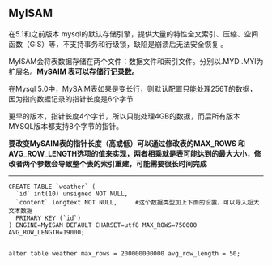 ## MyISAM

在5.1和之前版本 mysql的默认存储引擎，提供大量的特性全文索引、压缩、空间函数（GIS）等，不支持事务和行级锁，缺陷是崩溃后无法安全恢复 。

MyISAM会将表数据存储在两个文件：数据文件和索引文件。分别以.MYD .MYI为扩展名。**MySAIM 表可以存储行记录数。**

在Mysql 5.0中，MySAIM表如果是变长行，则默认配置只能处理256T的数据，因为指向数据记录的指针长度是6个字节

更早的版本，指针长度4个字节，所以只能处理4GB的数据，而后所有版本MYSQL版本都支持8个字节的指针。

**要改变MySAIM表的指针长度（高或低）可以通过修改表的MAX\_ROWS 和AVG\_ROW\_LENGTH选项的值来实现，两者相乘就是表可能达到的最大大小，修改者两个参数会导致整个表的索引重建，可能需要很长时间完成**

---

    CREATE TABLE `weather` (
      `id` int(10) unsigned NOT NULL,
      `content` longtext NOT NULL,     #这个数据类型加上下面的设置，可以导入超大文本数据        
      PRIMARY KEY (`id`)
    ) ENGINE=MyISAM DEFAULT CHARSET=utf8 MAX_ROWS=750000 AVG_ROW_LENGTH=19000;


    alter table weather max_rows = 200000000000 avg_row_length = 50;



